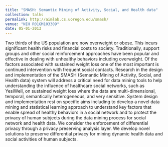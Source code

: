 ```yaml
---
title: "SMASH: Semantic Mining of Activity, Social, and Health data"
collection: talks
permalink: http://aimlab.cs.uoregon.edu/smash/
venue: "NIH R01GM103309"
date: 05-01-2013
---
```



Two thirds of the US population are now overweight or obese. This incurs significant health risks and financial costs to society. Traditionally, support groups and other social reinforcement approaches have been popular and effective in dealing with unhealthy behaviors including overweight. Of the factors associated with sustained weight loss one of the most important is continued intervention with frequent social contacts. Research in the design and implementation of the SMASH (Semantic Mining of Activity, Social, and Health data) system will address a critical need for data mining tools to help understanding the influence of healthcare social networks, such as YesiWell, on sustained weight loss where the data are multi-dimensional, temporal, semantically heterogeneous, and very sensitive.
System design and implementation rest on specific aims including to develop a novel data mining and statistical learning approach to understand key factors that enable spread of healthy behaviors in a social network and to protect the privacy of human subjects during the data mining process for social network and health data. We consider the enforcement of differential privacy through a privacy preserving analysis layer. We develop novel solutions to preserve differential privacy for mining dynamic health data and social activities of human subjects.
